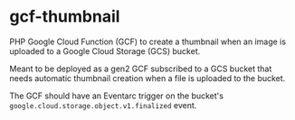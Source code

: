 # gcf-thumbnail

PHP Google Cloud Function (GCF) to create a thumbnail when an image is uploaded to a Google Cloud Storage (GCS) bucket.

Meant to be deployed as a gen2 GCF subscribed to a GCS bucket that needs automatic thumbnail creation when a file is uploaded to the bucket.

The GCF should have an Eventarc trigger on the bucket's `google.cloud.storage.object.v1.finalized` event.
